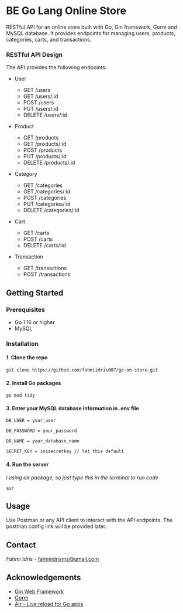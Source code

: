 # BE Go Lang Online Store

RESTful API for an online store built with Go, Gin framework, Gorm and MySQL database. It provides endpoints for managing users, products, categories, carts, and transactions.


### RESTful API Design

The API provides the following endpoints:
- User
  - GET /users
  - GET /users/:id
  - POST /users
  - PUT /users/:id
  - DELETE /users/:id

- Product
  - GET /products
  - GET /products/:id
  - POST /products
  - PUT /products/:id
  - DELETE /products/:id

- Category
  - GET /categories
  - GET /categories/:id
  - POST /categories
  - PUT /categories/:id
  - DELETE /categories/:id

- Cart
  - GET /carts
  - POST /carts
  - DELETE /carts/:id

- Transaction
  - GET /transactions
  - POST /transactions


## Getting Started

### Prerequisites

- Go 1.16 or higher
- MySQL

### Installation

#### 1. Clone the repo
   `git clone https://github.com/fahmiidris007/go-on-store.git`

#### 2. Install Go packages
   `go mod tidy`

#### 3. Enter your MySQL database information in .env file
   `DB_USER = your_user`
   
   `DB_PASSWORD = your_password`
   
   `DB_NAME = your_database_name`
   
   `SECRET_KEY = inisecretkey // let this default`

#### 4. Run the server
   _i using air package, so just type this in the terminal to run code_
   
  `air` 




## Usage

Use Postman or any API client to interact with the API endpoints. The postman config link will be provided later.


## Contact

*Fahmi Idris* - fahmiidrismz@gmail.com

## Acknowledgements

- [Gin Web Framework](https://github.com/gin-gonic/gin)
- [Gorm](https://gorm.io/index.html)
- [Air - Live reload for Go apps](https://github.com/cosmtrek/air)
